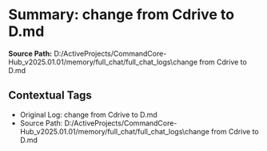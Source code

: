 # Summary: change from Cdrive to D.md

**Source Path:** D:/ActiveProjects/CommandCore-Hub_v2025.01.01/memory/full_chat/full_chat_logs\change from Cdrive to D.md

## Contextual Tags
- Original Log: change from Cdrive to D.md
- Source Path: D:/ActiveProjects/CommandCore-Hub_v2025.01.01/memory/full_chat/full_chat_logs\change from Cdrive to D.md
